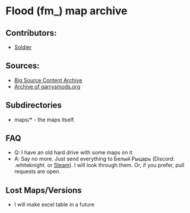 # Flood (fm_) map archive

## Contributors:
- [Soldier](https://steamcommunity.com/profiles/76561198325469923)

## Sources:
- [Big Source Content Archive](https://ar.mevl2.duckdns.org/garrysmod/maps/)
- [Archive of garrysmods.org](https://darkok.xyz/archive/garrysmods/)

## Subdirectories
- maps/* - the maps itself.

## FAQ
- Q: I have an old hard drive with some maps on it
- A: Say no more. Just send everything to Белый Рыцарь (Discord: .whiteknight. or [Steam](https://steamcommunity.com/profiles/76561198331898065)). I will look through them. Or, if you prefer, pull requests are open.

## Lost Maps/Versions
- I will make excel table in a future